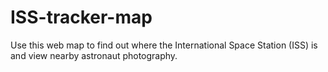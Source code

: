ISS-tracker-map
===============

Use this web map to find out where the International Space Station (ISS) is and view nearby astronaut photography.
